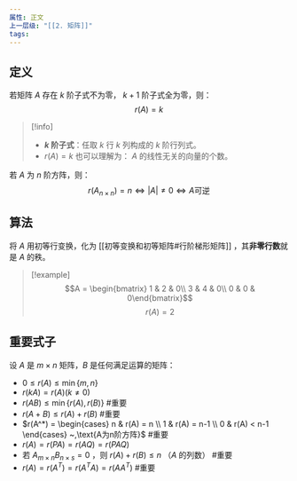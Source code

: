 ```yaml
---
属性: 正文
上一层级: "[[2. 矩阵]]"
tags:
---
```

## 定义

若矩阵 $A$ 存在 $k$ 阶子式不为零， $k+1$ 阶子式全为零，则： $$r(A) = k$$

> [!info] 
> - **$k$ 阶子式**：任取 $k$ 行 $k$ 列构成的 $k$ 阶行列式。
> - $r(A) = k$ 也可以理解为： $A$ 的线性无关的向量的个数。

若 $A$ 为 $n$ 阶方阵，则： $$r(A_{n\times n}) = n \Leftrightarrow |A| \ne 0 \Leftrightarrow A \text{可逆}$$

## 算法

将 $A$ 用初等行变换，化为 [[初等变换和初等矩阵#行阶梯形矩阵]] ，其**非零行数**就是 $A$ 的秩。

> [!example] 
> $$A = \begin{bmatrix} 1 & 2 & 0\\ 3 & 4 & 0\\ 0 & 0 & 0\end{bmatrix}$$
> $$r(A) = 2$$

## 重要式子

设 $A$ 是 $m \times n$ 矩阵，$B$ 是任何满足运算的矩阵：

- $0 \le r(A) \le \min\{m,n\}$
- $r(kA) = r(A) (k \ne 0)$
- $r(AB) \le \min\{r(A), r(B)\}$ #重要 
- $r(A+B) \le r(A) + r(B)$ #重要 
- $r(A^*) = \begin{cases} n & r(A) = n \\ 1 & r(A) = n-1 \\ 0 & r(A) < n-1 \end{cases} ~,\text{A为n阶方阵}$ #重要 
- $r(A) = r(PA) = r(AQ) = r(PAQ)$
- 若 $A_{m\times n}B_{n\times s}=0$ ，则 $r(A) + r(B) \le n$ （$A$ 的列数） #重要
- $r(A) = r(A^{T}) = r(A^{T}A) = r(AA^{T})$ #重要
